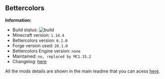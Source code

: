 ## Bettercolors

**Information:**
- Build status: ![build](https://img.shields.io/github/workflow/status/N3ROO/Bettercolors/Build%20MC1.14.4)
- Minecraft version: `1.14.4`
- Bettercolors version: `6.1.0`
- Forge version used: `28.1.0`
- Bettercolors Engine version: `none`
- Maintained: `no, replaced by MC1.15.2`
- Changelog: [here](CHANGELOG.MD)


All the mods details are shown in the main readme that you can acess [here](https://github.com/N3ROO/Bettercolors).

